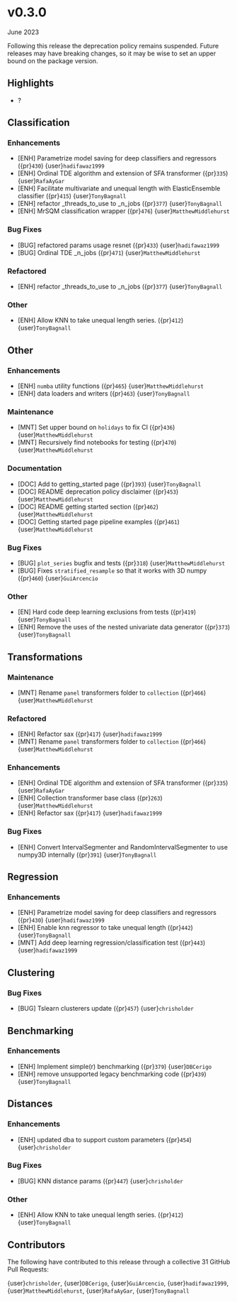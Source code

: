# v0.3.0

June 2023

Following this release the deprecation policy remains suspended. Future releases may have breaking changes, so it may be wise to set an upper bound on the package version.

## Highlights

- ?

## Classification

### Enhancements

- [ENH] Parametrize model saving for deep classifiers and regressors ({pr}`430`) {user}`hadifawaz1999`
- [ENH] Ordinal TDE algorithm and extension of SFA transformer ({pr}`335`) {user}`RafaAyGar`
- [ENH] Facilitate multivariate and unequal length with ElasticEnsemble classifier ({pr}`415`) {user}`TonyBagnall`
- [ENH] refactor _threads_to_use to _n_jobs ({pr}`377`) {user}`TonyBagnall`
- [ENH] MrSQM classification wrapper ({pr}`476`) {user}`MatthewMiddlehurst`

### Bug Fixes

- [BUG] refactored params usage resnet ({pr}`433`) {user}`hadifawaz1999`
- [BUG] Ordinal TDE _n_jobs ({pr}`471`) {user}`MatthewMiddlehurst`

### Refactored

- [ENH] refactor _threads_to_use to _n_jobs ({pr}`377`) {user}`TonyBagnall`

### Other

- [ENH] Allow KNN to take unequal length series.  ({pr}`412`) {user}`TonyBagnall`

## Other

### Enhancements

- [ENH] `numba` utility functions ({pr}`465`) {user}`MatthewMiddlehurst`
- [ENH] data loaders and writers ({pr}`463`) {user}`TonyBagnall`

### Maintenance

- [MNT] Set upper bound on `holidays` to fix CI ({pr}`436`) {user}`MatthewMiddlehurst`
- [MNT] Recursively find notebooks for testing ({pr}`470`) {user}`MatthewMiddlehurst`

### Documentation

- [DOC] Add to getting_started page ({pr}`393`) {user}`TonyBagnall`
- [DOC] README deprecation policy disclaimer ({pr}`453`) {user}`MatthewMiddlehurst`
- [DOC] README getting started section ({pr}`462`) {user}`MatthewMiddlehurst`
- [DOC] Getting started page pipeline examples ({pr}`461`) {user}`MatthewMiddlehurst`

### Bug Fixes

- [BUG] `plot_series` bugfix and tests ({pr}`318`) {user}`MatthewMiddlehurst`
- [BUG] Fixes `stratified_resample` so that it works with 3D numpy ({pr}`460`) {user}`GuiArcencio`

### Other

- [EN] Hard code deep learning exclusions from tests ({pr}`419`) {user}`TonyBagnall`
- [ENH] Remove the uses of the nested univariate data generator ({pr}`373`) {user}`TonyBagnall`

## Transformations

### Maintenance

- [MNT] Rename `panel` transformers folder to `collection` ({pr}`466`) {user}`MatthewMiddlehurst`

### Refactored

- [ENH] Refactor sax ({pr}`417`) {user}`hadifawaz1999`
- [MNT] Rename `panel` transformers folder to `collection` ({pr}`466`) {user}`MatthewMiddlehurst`

### Enhancements

- [ENH] Ordinal TDE algorithm and extension of SFA transformer ({pr}`335`) {user}`RafaAyGar`
- [ENH] Collection transformer base class ({pr}`263`) {user}`MatthewMiddlehurst`
- [ENH] Refactor sax ({pr}`417`) {user}`hadifawaz1999`

### Bug Fixes

- [ENH] Convert IntervalSegmenter and RandomIntervalSegmenter to use numpy3D internally ({pr}`391`) {user}`TonyBagnall`

## Regression

### Enhancements

- [ENH] Parametrize model saving for deep classifiers and regressors ({pr}`430`) {user}`hadifawaz1999`
- [ENH] Enable knn regressor to take unequal length ({pr}`442`) {user}`TonyBagnall`
- [MNT] Add deep learning regression/classification test ({pr}`443`) {user}`hadifawaz1999`

## Clustering

### Bug Fixes

- [BUG] Tslearn clusterers update ({pr}`457`) {user}`chrisholder`

## Benchmarking

### Enhancements

- [ENH] Implement simple(r) benchmarking ({pr}`379`) {user}`DBCerigo`
- [ENH] remove unsupported legacy benchmarking code ({pr}`439`) {user}`TonyBagnall`

## Distances

### Enhancements

- [ENH] updated dba to support custom parameters ({pr}`454`) {user}`chrisholder`

### Bug Fixes

- [BUG] KNN distance params  ({pr}`447`) {user}`chrisholder`

### Other

- [ENH] Allow KNN to take unequal length series.  ({pr}`412`) {user}`TonyBagnall`

## Contributors

The following have contributed to this release through a collective 31 GitHub Pull Requests:

{user}`chrisholder`,
{user}`DBCerigo`,
{user}`GuiArcencio`,
{user}`hadifawaz1999`,
{user}`MatthewMiddlehurst`,
{user}`RafaAyGar`,
{user}`TonyBagnall`
